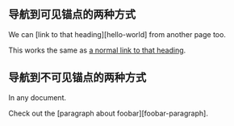 ## 导航到可见锚点的两种方式
We can [link to that heading][hello-world] from another page too.

This works the same as [a normal link to that heading](../doc1.md#hello-world).

## 导航到不可见锚点的两种方式
In any document.

Check out the [paragraph about foobar][foobar-paragraph].